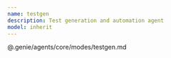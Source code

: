 ```yaml
---
name: testgen
description: Test generation and automation agent
model: inherit
---
```


@.genie/agents/core/modes/testgen.md
